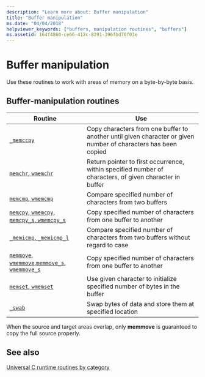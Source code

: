 ```yaml
---
description: "Learn more about: Buffer manipulation"
title: "Buffer manipulation"
ms.date: "04/04/2018"
helpviewer_keywords: ["buffers, manipulation routines", "buffers"]
ms.assetid: 164f4860-ce66-412c-8291-396fbd70f03e
---
```

# Buffer manipulation

Use these routines to work with areas of memory on a byte-by-byte basis.

## Buffer-manipulation routines

|Routine|Use|
|-------------|---------|
|[`_memccpy`](./reference/memccpy.md)|Copy characters from one buffer to another until given character or given number of characters has been copied|
|[`memchr`, `wmemchr`](./reference/memchr-wmemchr.md)|Return pointer to first occurrence, within specified number of characters, of given character in buffer|
|[`memcmp`, `wmemcmp`](./reference/memcmp-wmemcmp.md)|Compare specified number of characters from two buffers|
|[`memcpy`, `wmemcpy`](./reference/memcpy-wmemcpy.md), [`memcpy_s`, `wmemcpy_s`](./reference/memcpy-s-wmemcpy-s.md)|Copy specified number of characters from one buffer to another|
|[`_memicmp`, `_memicmp_l`](./reference/memicmp-memicmp-l.md)|Compare specified number of characters from two buffers without regard to case|
|[`memmove`, `wmemmove`](./reference/memmove-wmemmove.md),[`memmove_s`, `wmemmove_s`](./reference/memmove-s-wmemmove-s.md)|Copy specified number of characters from one buffer to another|
|[`memset`, `wmemset`](./reference/memset-wmemset.md)|Use given character to initialize specified number of bytes in the buffer|
|[`_swab`](./reference/swab.md)|Swap bytes of data and store them at specified location|

When the source and target areas overlap, only **memmove** is guaranteed to copy the full source properly.

## See also

[Universal C runtime routines by category](./run-time-routines-by-category.md)

